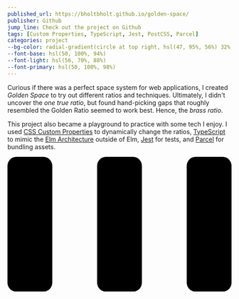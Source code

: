 ```yaml
---
published_url: https://bholtbholt.github.io/golden-space/
publisher: Github
jump_line: Check out the project on Github
tags: [Custom Properties, TypeScript, Jest, PostCSS, Parcel]
categories: project
--bg-color: radial-gradient(circle at top right, hsl(47, 95%, 56%) 32%, hsl(40, 70%, 52%))
--font-base: hsl(50, 100%, 94%)
--font-light: hsl(56, 70%, 88%)
--font-primary: hsl(50, 100%, 98%)
---
```


Curious if there was a perfect space system for web applications, I created _Golden Space_ to try out different ratios and techniques. Ultimately, I didn't uncover the _one true ratio_, but found hand-picking gaps that roughly resembled the Golden Ratio seemed to work best. Hence, the _brass ratio_.

This project also became a playground to practice with some tech I enjoy. I used <a href="https://developer.mozilla.org/en-US/docs/Web/CSS/--*" target="_blank" rel="noreferrer">CSS Custom Properties</a> to dynamically change the ratios, <a href="https://www.typescriptlang.org" target="blank">TypeScript</a> to mimic the <a href="https://guide.elm-lang.org/architecture/" target="_blank" rel="noreferrer">Elm Architecture</a> outside of Elm, <a href="https://jestjs.io" target="_blank" rel="noreferrer">Jest</a> for tests, and <a href="https://parceljs.org" target="blank">Parcel</a> for bundling assets.

<svg xmlns="http://www.w3.org/2000/svg" viewBox="0 0 250 150" class="illustration">
  <rect class="illustration__fill animate-space-2" width="50" height="150" rx="10"/>
  <rect class="illustration__fill animate-space-1" width="50" height="150" x="100" rx="10"/>
  <rect class="illustration__fill" width="50" height="150" x="200" rx="10"/>
</svg>
